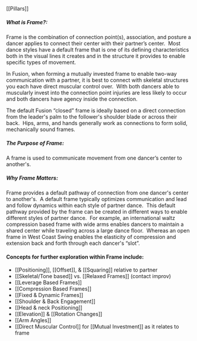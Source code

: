 [[Pillars]]

##### *What is Frame?:*  
Frame is the combination of connection point(s), association, and posture a dancer applies to connect their center with their partner’s center.  Most dance styles have a default frame that is one of its defining characteristics both in the visual lines it creates and in the structure it provides to enable specific types of movement.  

In Fusion, when forming a mutually invested frame to enable two-way communication with a partner, it is best to connect with skeletal structures you each have direct muscular control over.  With both dancers able to muscularly invest into the connection point injuries are less likely to occur and both dancers have agency inside the connection.    

The default Fusion “closed” frame is ideally based on a direct connection from the leader's palm to the follower's shoulder blade or across their back.  Hips, arms, and hands generally work as connections to form solid, mechanically sound frames.  

##### *The Purpose of Frame:*  
A frame is used to communicate movement from one dancer’s center to another's.  

##### *Why Frame Matters:*
Frame provides a default pathway of connection from one dancer's center to another's.  A default frame typically optimizes communication and lead and follow dynamics within each style of partner dance.  This default pathway provided by the frame can be created in different ways to enable different styles of partner dance.  For example, an international waltz compression based frame with wide arms enables dancers to maintain a shared center while traveling across a large dance floor.  Whereas an open frame in West Coast Swing enables the elasticity of compression and extension back and forth through each dancer's “slot”. 

#### Concepts for further exploration within Frame include:
- [[Positioning]], [[Offset]], & [[Squaring]] relative to partner
- [[Skeletal/Tone based]] vs. [[Relaxed Frames]] (contact improv)
- [[Leverage Based Frames]]
- [[Compression Based Frames]]
- [[Fixed & Dynamic Frames]]
- [[Shoulder & Back Engagement]]
- [[Head & neck Positioning]]
- [[Elevation]] & [[Rotation Changes]]
- [[Arm Angles]]
- [[Direct Muscular Control]] for [[Mutual Investment]] as it relates to frame
